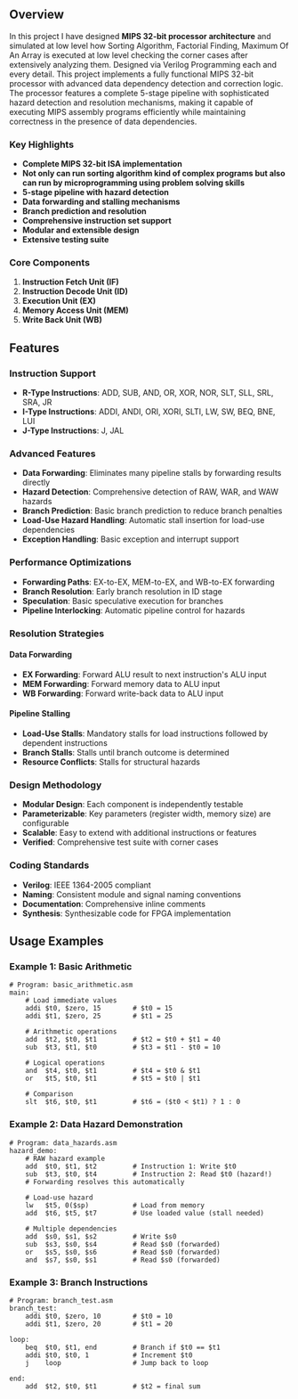 ## Overview
In this project I have designed **MIPS 32-bit processor architecture** and simulated at low level how Sorting Algorithm, Factorial Finding, Maximum Of An Array is executed at low level checking the corner cases after extensively analyzing them. Designed via Verilog Programming each and every detail. This project implements a fully functional MIPS 32-bit processor with advanced data dependency detection and correction logic. The processor features a complete 5-stage pipeline with sophisticated hazard detection and resolution mechanisms, making it capable of executing MIPS assembly programs efficiently while maintaining correctness in the presence of data dependencies.

### Key Highlights
- **Complete MIPS 32-bit ISA implementation**
- **Not only can run sorting algorithm kind of complex programs but also can run by microprogramming using problem solving skills**
- **5-stage pipeline with hazard detection**
- **Data forwarding and stalling mechanisms**
- **Branch prediction and resolution**
- **Comprehensive instruction set support**
- **Modular and extensible design**
- **Extensive testing suite**

### Core Components
1. **Instruction Fetch Unit (IF)**
2. **Instruction Decode Unit (ID)**
3. **Execution Unit (EX)**
4. **Memory Access Unit (MEM)**
5. **Write Back Unit (WB)**

## Features

### Instruction Support
- **R-Type Instructions**: ADD, SUB, AND, OR, XOR, NOR, SLT, SLL, SRL, SRA, JR
- **I-Type Instructions**: ADDI, ANDI, ORI, XORI, SLTI, LW, SW, BEQ, BNE, LUI
- **J-Type Instructions**: J, JAL

### Advanced Features
- **Data Forwarding**: Eliminates many pipeline stalls by forwarding results directly
- **Hazard Detection**: Comprehensive detection of RAW, WAR, and WAW hazards
- **Branch Prediction**: Basic branch prediction to reduce branch penalties
- **Load-Use Hazard Handling**: Automatic stall insertion for load-use dependencies
- **Exception Handling**: Basic exception and interrupt support

### Performance Optimizations
- **Forwarding Paths**: EX-to-EX, MEM-to-EX, and WB-to-EX forwarding
- **Branch Resolution**: Early branch resolution in ID stage
- **Speculation**: Basic speculative execution for branches
- **Pipeline Interlocking**: Automatic pipeline control for hazards

### Resolution Strategies

#### Data Forwarding
- **EX Forwarding**: Forward ALU result to next instruction's ALU input
- **MEM Forwarding**: Forward memory data to ALU input
- **WB Forwarding**: Forward write-back data to ALU input

#### Pipeline Stalling
- **Load-Use Stalls**: Mandatory stalls for load instructions followed by dependent instructions
- **Branch Stalls**: Stalls until branch outcome is determined
- **Resource Conflicts**: Stalls for structural hazards

### Design Methodology
- **Modular Design**: Each component is independently testable
- **Parameterizable**: Key parameters (register width, memory size) are configurable
- **Scalable**: Easy to extend with additional instructions or features
- **Verified**: Comprehensive test suite with corner cases

### Coding Standards
- **Verilog**: IEEE 1364-2005 compliant
- **Naming**: Consistent module and signal naming conventions
- **Documentation**: Comprehensive inline comments
- **Synthesis**: Synthesizable code for FPGA implementation

## Usage Examples

### Example 1: Basic Arithmetic
```assembly
# Program: basic_arithmetic.asm
main:
    # Load immediate values
    addi $t0, $zero, 15        # $t0 = 15
    addi $t1, $zero, 25        # $t1 = 25
    
    # Arithmetic operations
    add  $t2, $t0, $t1         # $t2 = $t0 + $t1 = 40
    sub  $t3, $t1, $t0         # $t3 = $t1 - $t0 = 10
    
    # Logical operations
    and  $t4, $t0, $t1         # $t4 = $t0 & $t1
    or   $t5, $t0, $t1         # $t5 = $t0 | $t1
    
    # Comparison
    slt  $t6, $t0, $t1         # $t6 = ($t0 < $t1) ? 1 : 0
```

### Example 2: Data Hazard Demonstration
```assembly
# Program: data_hazards.asm
hazard_demo:
    # RAW hazard example
    add  $t0, $t1, $t2         # Instruction 1: Write $t0
    sub  $t3, $t0, $t4         # Instruction 2: Read $t0 (hazard!)
    # Forwarding resolves this automatically
    
    # Load-use hazard
    lw   $t5, 0($sp)           # Load from memory
    add  $t6, $t5, $t7         # Use loaded value (stall needed)
    
    # Multiple dependencies
    add  $s0, $s1, $s2         # Write $s0
    sub  $s3, $s0, $s4         # Read $s0 (forwarded)
    or   $s5, $s0, $s6         # Read $s0 (forwarded)
    and  $s7, $s0, $s1         # Read $s0 (forwarded)
```

### Example 3: Branch Instructions
```assembly
# Program: branch_test.asm
branch_test:
    addi $t0, $zero, 10        # $t0 = 10
    addi $t1, $zero, 20        # $t1 = 20
    
loop:
    beq  $t0, $t1, end         # Branch if $t0 == $t1
    addi $t0, $t0, 1           # Increment $t0
    j    loop                  # Jump back to loop
    
end:
    add  $t2, $t0, $t1         # $t2 = final sum
```

